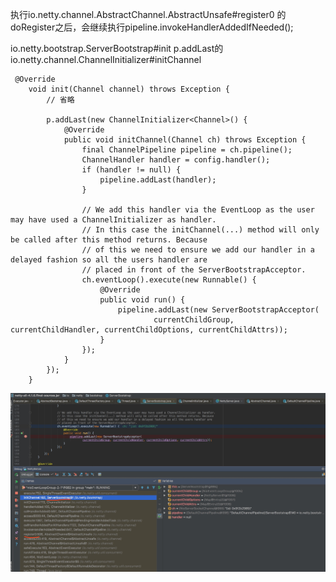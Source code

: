 

执行io.netty.channel.AbstractChannel.AbstractUnsafe#register0 的 doRegister之后，会继续执行pipeline.invokeHandlerAddedIfNeeded();


io.netty.bootstrap.ServerBootstrap#init p.addLast的io.netty.channel.ChannelInitializer#initChannel
```
 @Override
    void init(Channel channel) throws Exception {
        // 省略

        p.addLast(new ChannelInitializer<Channel>() {
            @Override
            public void initChannel(Channel ch) throws Exception {
                final ChannelPipeline pipeline = ch.pipeline();
                ChannelHandler handler = config.handler();
                if (handler != null) {
                    pipeline.addLast(handler);
                }

                // We add this handler via the EventLoop as the user may have used a ChannelInitializer as handler.
                // In this case the initChannel(...) method will only be called after this method returns. Because
                // of this we need to ensure we add our handler in a delayed fashion so all the users handler are
                // placed in front of the ServerBootstrapAcceptor.
                ch.eventLoop().execute(new Runnable() {
                    @Override
                    public void run() {
                        pipeline.addLast(new ServerBootstrapAcceptor(
                                currentChildGroup, currentChildHandler, currentChildOptions, currentChildAttrs));
                    }
                });
            }
        });
    }
 ```

 ![GitHub](pic/ServerBootstrapAcceptorTask.jpg)


